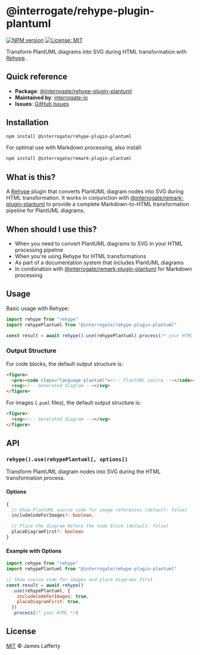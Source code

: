 # @interrogate/rehype-plugin-plantuml

[![NPM version][npm-badge]][npm-url] [![License: MIT][license-badge]][license-url]

Transform PlantUML diagrams into SVG during HTML transformation with [Rehype][rehype].

## Quick reference

- **Package**: [@interrogate/rehype-plugin-plantuml][npm-url]
- **Maintained by**: [interrogate-io](https://github.com/interrogate-io)
- **Issues**: [GitHub Issues](https://github.com/interrogate-io/interrogate/issues)

## Installation

```bash
npm install @interrogate/rehype-plugin-plantuml
```

For optimal use with Markdown processing, also install:

```bash
npm install @interrogate/remark-plugin-plantuml
```

## What is this?

A [Rehype][rehype] plugin that converts PlantUML diagram nodes into SVG during HTML transformation.
It works in conjunction with [@interrogate/remark-plugin-plantuml][remark-plantuml] to provide a
complete Markdown-to-HTML transformation pipeline for PlantUML diagrams.

## When should I use this?

- When you need to convert PlantUML diagrams to SVG in your HTML processing pipeline
- When you're using Rehype for HTML transformations
- As part of a documentation system that includes PlantUML diagrams
- In combination with [@interrogate/remark-plugin-plantuml][remark-plantuml] for Markdown processing

## Usage

Basic usage with Rehype:

```js
import rehype from "rehype"
import rehypePlantuml from "@interrogate/rehype-plugin-plantuml"

const result = await rehype().use(rehypePlantuml).process(/* your HTML */)
```

### Output Structure

For code blocks, the default output structure is:

```html
<figure>
  <pre><code class="language-plantuml"><!-- PlantUML source --></code></pre>
  <svg><!-- Generated diagram --></svg>
</figure>
```

For images (`.puml` files), the default output structure is:

```html
<figure>
  <svg><!-- Generated diagram --></svg>
</figure>
```

## API

### `rehype().use(rehypePlantuml[, options])`

Transform PlantUML diagram nodes into SVG during the HTML transformation process.

#### Options

```typescript
{
  // Show PlantUML source code for image references (default: false)
  includeCodeForImages?: boolean,

  // Place the diagram before the code block (default: false)
  placeDiagramFirst?: boolean
}
```

#### Example with Options

```js
import rehype from "rehype"
import rehypePlantuml from "@interrogate/rehype-plugin-plantuml"

// Show source code for images and place diagrams first
const result = await rehype()
  .use(rehypePlantuml, {
    includeCodeForImages: true,
    placeDiagramFirst: true,
  })
  .process(/* your HTML */)
```

## License

[MIT][license-url] © James Lafferty

[npm-badge]: https://img.shields.io/npm/v/@interrogate/rehype-plugin-plantuml.svg
[npm-url]: https://www.npmjs.com/package/@interrogate/rehype-plugin-plantuml
[license-badge]: https://img.shields.io/npm/l/@interrogate/rehype-plugin-plantuml.svg
[license-url]: https://github.com/interrogate-io/interrogate/blob/main/LICENSE
[rehype]: https://github.com/rehypejs/rehype
[remark-plantuml]: https://www.npmjs.com/package/@interrogate/remark-plugin-plantuml
